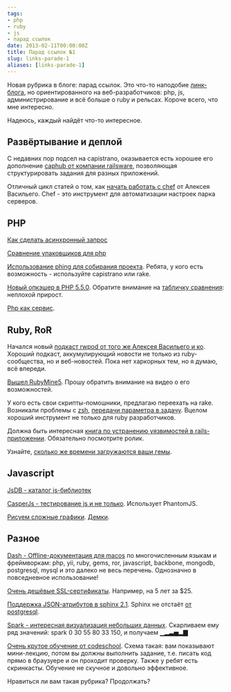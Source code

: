 ```yaml
---
tags:
- php
- ruby
- js
- парад ссылок
date: 2013-02-11T00:00:00Z
title: Парад ссылок №1
slug: links-parade-1
aliases: [links-parade-1]
---
```


Новая рубрика в блоге: парад ссылок. Это что-то наподобие [линк-блога](http://addmeto.cc/), но ориентированного на веб-разработчиков: php, js, администрирование и всё больше о ruby и рельсах. Короче всего, что мне интересно.

Надеюсь, каждый найдёт что-то интересное.

<!--more-->

## Развёртывание и деплой

С недавних пор подсел на capistrano, оказывается есть хорошее его дополнение [caphub от компании railsware](http://railsware.com/blog/2011/11/18/caphub-multiple-applications-deployment-with-capistrano/), позволяющая структурировать задания для разных приложений.

Отличный цикл статей о том, как [начать работать с chef](http://leopard.in.ua/2013/01/04/chef-solo-getting-started-part-1/) от Алексея Васильего. Chef - это инструмент для автоматизации настроек парка серверов.

## PHP

[Как сделать асинхронный запрос](https://segment.io/blog/how-to-make-async-requests-in-php/)

[Сравнение упаковщиков для php](http://nitschinger.at/Benchmarking-Cache-Transcoders-in-PHP)

[Использование phing для собирания проекта](http://unassumingphp.com/managing-php-application-builds-with-phing/). Ребята, у кого есть возможность - используйте capistrano или rake.

[Новый опкэшер в PHP 5.5.0](https://wiki.php.net/rfc/optimizerplus). Обратите внимание на [табличку сравнения](https://docs.google.com/spreadsheet/ccc?key=0Agw0hgqCxf0cdEZsdm1yNjd3amJReG05MzJYSF9USGc#gid=0): неплохой прирост.

[Php как сервис](http://phpmaster.com/php-as-a-service-fortrabbit/).

## Ruby, RoR

Начался новый [подкаст rwpod от того же Алексея Васильего и ко](http://www.rwpod.com/). Хороший подкаст, аккумулирующий новости не только из ruby-сообщества, но и веб-новостей. Пока нет харкорных тем, но я думаю, всё впереди.

[Вышел RubyMine5](http://habrahabr.ru/company/JetBrains/blog/168655/). Прошу обратить внимание на видео о его возможностей.

У кого есть свои скрипты-помошники, предлагаю переехать на rake. Возникали проблемы с [zsh](http://www.scottw.com/zsh-rake-parameters), [передачи параметра в задачу](http://viget.com/extend/protip-passing-parameters-to-your-rake-tasks). Вцелом хороший инструмент не только для ruby разработчиков.

Должна быть интересная [книга по устранению уязвимостей в rails-приложении](http://securingrails.com/). Обязательно посмотрите ролик.

Узнайте, [сколько же времени загружаются ваши гемы](http://ablogaboutcode.com/2012/05/03/benchmark-your-bundle/).

## Javascript

[JsDB - каталог js-библиотек](http://www.jsdb.io/)

[CasperJs - тестирование js и не только](http://casperjs.org/). Использует PhantomJS.

[Рисуем сложные графики](https://github.com/unconed/MathBox.js). [Демки](http://acko.net/blog/making-mathbox/).

## Разное

[Dash - Offline-документация для macos](http://kapeli.com/) по многочисленным языкам и фреймворкам: php, yii, ruby, gems, ror, javascript, backbone, mongodb, postgresql, mysql и это далеко не весь перечень. Однозначно в повседневное использование!

[Очень дешёвые SSL-сертификаты](https://www.cheapssls.com/comodo-ssl-certificates/positivessl.html?years=5). Например, на 5 лет за $25.

[Поддержка JSON-атрибутов в sphinx 2.1](http://sphinxsearch.com/blog/2013/02/07/sphinx-2-1-json-attributes/). Sphinx не отстаёт [от postgresql](http://www.postgresql.org/docs/9.2/static/functions-json.html).

[Spark - интересная визуализация небольших данных](http://zachholman.com/spark/). Скарливаем ему ряд значений: spark 0 30 55 80 33 150, и получаем ▁▂▃▅▂▇

[Очень крутое обучение от codeschool](http://www.codeschool.com/). Схема такая: вам показывают мини-лекцию, потом вы должны выполнить задание, т.е. писать код прямо в браузуере и он проходит проверку. Также у ребят есть скринкасты. Обучение не скучное и довольно эффективное.

Нравиться ли вам такая рубрика? Продолжать?
